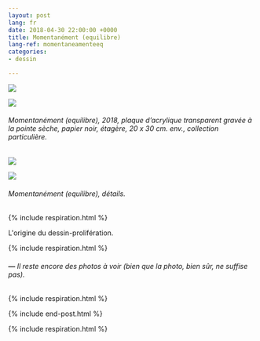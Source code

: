 ```yaml
---
layout: post
lang: fr
date: 2018-04-30 22:00:00 +0000
title: Momentanément (equilibre)
lang-ref: momentaneamenteeq
categories:
- dessin

---
```

![](/mepierdoparaver/imgs/momentaneamente-equilibrio-01-up.jpg)

![](/mepierdoparaver/imgs/momentaneamente-equilibrio-02-up.jpg)

###### _Momentanément (equilibre)_, 2018, plaque d’acrylique transparent gravée à la pointe sèche, papier noir, étagère, 20 x 30 cm. env., collection particulière.

![](/mepierdoparaver/imgs/momentaneamente-equilibrio-03-up.jpg)

![](/mepierdoparaver/imgs/momentaneamente-equilibrio-04-up.jpg)

###### _Momentanément (equilibre)_, détails.

{% include respiration.html %}

L'origine du dessin-prolifération.

{% include respiration.html %}

###### **_—_** _Il reste encore des photos à voir (bien que la photo, bien sûr, ne suffise pas)._

{% include respiration.html %}

{% include end-post.html %}

{% include respiration.html %}